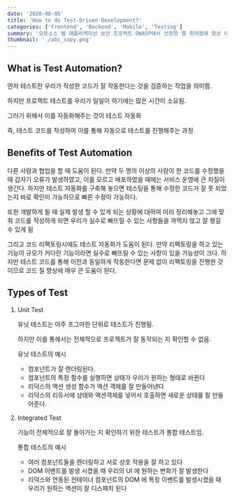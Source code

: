 ```yaml
---
date: '2020-08-05'
title: 'How to do Test-Driven Development?'
categories: ['Frontend', 'Backend', 'Mobile', 'Testing']
summary: '오픈소스 웹 애플리케이션 보안 프로젝트 OWASP에서 선정한 웹 취약점에 항상 이름을 올리는 XSS와 CSRF은 무엇이고, 해당 해킹 기법에 대한 조치 방법으로는 무엇이 있을까?'
thumbnail: './abc_copy.png'
---
```


## What is Test Automation?

먼저 테스트란 우리가 작성한 코드가 잘 작동한다는 것을 검증하는 작업을 의미함.

하지만 프로젝트 테스트를 우리가 일일이 하기에는 많은 시간이 소요됨.

그러기 위해서 이를 자동화해주는 것이 테스트 자동화

즉, 테스트 코드를 작성하여 이를 통해 자동으로 테스트를 진행해주는 과정

## Benefits of Test Automation

다른 사람과 협업을 할 때 도움이 된다. 만약 두 명의 이상의 사람이 한 코드를 수정했을 때 갑자기 오류가 발생하였고, 이를 모르고 배포하였을 때에는 서비스 운영에 큰 차질이 생긴다. 하지만 테스트 자동화를 구축해 놓으면 테스팅을 통해 수정한 코드가 잘 못 되었는지 바로 확인이 가능하므로 빠른 수정이 가능하다.

또한 개발하게 될 때 실제 발생 할 수 있게 되는 상황에 대하여 미리 정리해놓고 그에 맞춰 코드를 작성하게 되면 우리가 실수로 빠뜨릴 수 있는 사항들을 까먹지 않고 잘 챙길 수 있게 됨

그리고 코드 리팩토링시에도 테스트 자동화가 도움이 된다. 만약 리팩토링을 하고 있는 기능이 규모가 커다란 기능이라면 실수로 빠뜨릴 수 있는 사항이 있을 가능성이 크다. 하지만 테스트 코드를 통해 이전과 동일하게 작동한다면 문제 없이 리팩토링을 진행한 것이므로 코드 질 향상에 매우 큰 도움이 된다.

## Types of Test

1. Unit Test

   유닛 테스트는 아주 조그마한 단위로 테스트가 진행됨.

   하지만 이를 통해서는 전체적으로 프로젝트가 잘 동작되는 지 확인할 수 없음.

   유닛 테스트의 예시

   - 컴포넌트가 잘 렌더링된다.
   - 컴포넌트의 특정 함수를 실행하면 상태가 우리가 원하는 형태로 바뀐다
   - 리덕스의 액션 생성 함수가 액션 객체를 잘 만들어낸다
   - 리덕스의 리듀서에 상태와 액션객체를 넣어서 호출하면 새로운 상태를 잘 만들어준다.

2. Integrated Test

   기능이 전체적으로 잘 돌아가는 지 확인하기 위한 테스트가 통합 테스트임.

   통합 테스트의 예시

   - 여러 컴포넌트들을 렌더링하고 서로 상호 작용을 잘 하고 있다
   - DOM 이벤트를 발생 시켰을 때 우리의 UI 에 원하는 변화가 잘 발생한다
   - 리덕스와 연동된 컨테이너 컴포넌트의 DOM 에 특정 이벤트를 발생시켰을 때 우리가 원하는 액션이 잘 디스패치 된다
